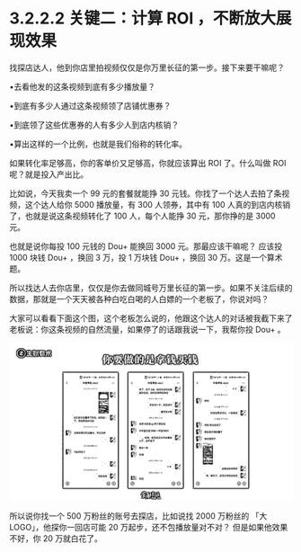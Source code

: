 # 3.2.2.2 关键二：计算 ROI ，不断放大展现效果

找探店达人，他到你店里拍视频仅仅是你万里长征的第一步。接下来要干嘛呢？

•去看他发的这条视频到底有多少播放量？

•到底有多少人通过这条视频领了店铺优惠券？

•到底领了这些优惠券的人有多少人到店内核销？

•算出这样的一个比例，也就是我们俗称的转化率。

如果转化率足够高，你的客单价又足够高，你就应该算出 ROI 了。什么叫做 ROI 呢？就是投入产出比。

比如说，今天我卖一个 99 元的套餐就能挣 30 元钱。你找了一个达人去拍了条视频，这个达人给你 5000 播放量，有 300 人领券，其中有 100 人真的到店内核销了，也就是说这条视频转化了 100 人，每个人能挣 30 元，那你挣的是 3000 元。

也就是说你每投 100 元钱的 Dou+ 能换回 3000 元。那最应该干嘛呢？ 应该投 1000 块钱 Dou+ ，换回 3 万，投 1 万块钱 Dou+ ，换回 30 万。这是一个算术题。

所以找达人去你店里，仅仅是你去做同城号万里长征的第一步。如果不关注后续的数据，那就是一个天天被各种白吃白喝的人白嫖的一个老板了，你说对吗？

大家可以看看下面这个图，这个老板怎么说的，他跟这个达人的对话被我截下来了老板说：你这条视频的自然流量，如果停了的话跟我说一下，我帮你投 Dou+ 。

![](img/3fea193773c23dba211d5ceea63907c9.png)

所以说你找一个 500 万粉丝的账号去探店，比如说找 2000 万粉丝的 「大 LOGO」，他探你一回店可能 20 万起步，还不包播放量对不对？ 但是如果他效果不好，你 20 万就白花了。
